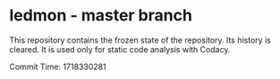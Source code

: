# ledmon - master branch

This repository contains the frozen state of the repository.
Its history is cleared. It is used only for static code
analysis with Codacy.

Commit Time: 1718330281